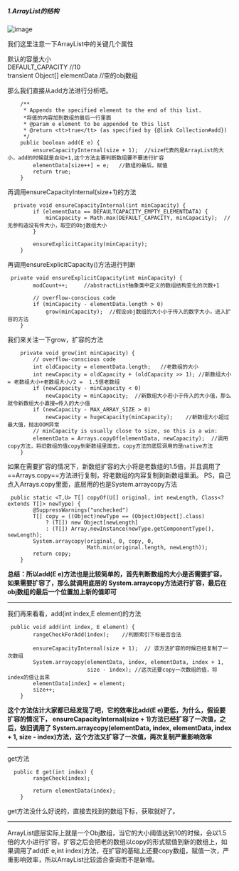
##### 1.ArrayList的结构
![image](https://wx3.sinaimg.cn/mw1024/007R8l8Fgy1g9jhcgr2aoj30v706wwfc.jpg)  

我们这里注意一下ArrayList中的关键几个属性  

默认的容量大小  
DEFAULT_CAPACITY    //10  
 transient Object[] elementData    //空的obj数组  


那么我们直接从add方法进行分析吧。  
```   
    /**
     * Appends the specified element to the end of this list.   
     *将值的内容加到数组的最后一行里面
     * @param e element to be appended to this list
     * @return <tt>true</tt> (as specified by {@link Collection#add})
     */
    public boolean add(E e) {
        ensureCapacityInternal(size + 1);  //size代表的是ArrayList的大小，add的时候就是自动+1,这个方法主要判断数组要不要进行扩容
        elementData[size++] = e;   //数组的最后，赋值 
        return true;
    }

```  

再调用ensureCapacityInternal(size+1)的方法  

```  
  private void ensureCapacityInternal(int minCapacity) {
        if (elementData == DEFAULTCAPACITY_EMPTY_ELEMENTDATA) {
            minCapacity = Math.max(DEFAULT_CAPACITY, minCapacity);  //无参构造没有传大小，取空的Obj数组大小
        }

        ensureExplicitCapacity(minCapacity);
    }

```  


再调用ensureExplicitCapacity()方法进行判断    

```  
 private void ensureExplicitCapacity(int minCapacity) {
        modCount++;     //abstractList抽象类中定义的数组结构变化的次数+1

        // overflow-conscious code
        if (minCapacity - elementData.length > 0)
            grow(minCapacity);  //假设obj数组的大小小于传入的数字大小，进入扩容的方法
    }

```  

我们来关注一下grow，扩容的方法  
```  
    private void grow(int minCapacity) {
        // overflow-conscious code
        int oldCapacity = elementData.length;   //老数组的大小
        int newCapacity = oldCapacity + (oldCapacity >> 1); //新数组大小 = 老数组大小+老数组大小/2 =  1.5倍老数组
        if (newCapacity - minCapacity < 0)
            newCapacity = minCapacity;  //新数组大小若小于传入的大小值，那么就令新数组大小直接=传入的大小值
        if (newCapacity - MAX_ARRAY_SIZE > 0)
            newCapacity = hugeCapacity(minCapacity);    //新数组大小超过最大值，抛出OOM异常
        // minCapacity is usually close to size, so this is a win:
        elementData = Arrays.copyOf(elementData, newCapacity);  //调用copy方法，将旧数组的值copy到新数组里面去，copy方法的底层调用的是native方法
    }

```  

如果在需要扩容的情况下，新数组扩容的大小将是老数组的1.5倍，并且调用了==Arrays.copy==方法进行复制，将老数组的内容复制到新数组里面。 PS，自己点入Arrays.copy里面，底层用的也是System.arraycopy方法  
``` 
 public static <T,U> T[] copyOf(U[] original, int newLength, Class<? extends T[]> newType) {
        @SuppressWarnings("unchecked")
        T[] copy = ((Object)newType == (Object)Object[].class)
            ? (T[]) new Object[newLength]
            : (T[]) Array.newInstance(newType.getComponentType(), newLength);
        System.arraycopy(original, 0, copy, 0,
                         Math.min(original.length, newLength));
        return copy;
    }
```   


**总结：所以add(E e)方法也是比较简单的，首先判断数组的大小是否需要扩容，如果需要扩容了，那么就调用底层的 System.arraycopy方法进行扩容，最后在obj数组的最后一个位置加上新的值即可**   

***  
我们再来看看，add(int index,E element)的方法
```  
 public void add(int index, E element) {
        rangeCheckForAdd(index);    //判断索引下标是否合法

        ensureCapacityInternal(size + 1);  // 该方法扩容的时候已经复制了一次数组
        System.arraycopy(elementData, index, elementData, index + 1,
                         size - index); //这次还要copy一次数组的值，将index的值让出来
        elementData[index] = element;
        size++;
    }
```  

**这个方法估计大家都已经发现了吧，它的效率比add(E e)更低，为什么，假设要扩容的情况下， ensureCapacityInternal(size + 1)方法已经扩容了一次值，之后，依旧调用了  System.arraycopy(elementData, index, elementData, index + 1,
                         size - index)方法，这个方法又扩容了一次值，两次复制严重影响效率** 
                         

***

get方法   
```  
  public E get(int index) {
        rangeCheck(index);

        return elementData(index);
    }
```  

get方法没什么好说的，直接去找到的数组下标，获取就好了。  

***  

ArrayList底层实际上就是一个Obj数组，当它的大小阈值达到10的时候，会以1.5倍的大小进行扩容，扩容之后会把老的数组以copy的形式赋值到新的数组上，如果调用了add(E e,int index)方法，在扩容的基础上还要copy数组，赋值一次，严重影响效率，所以ArrayList比较适合查询而不是新增。





